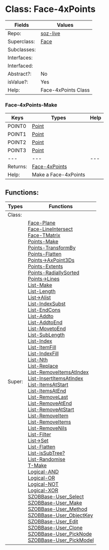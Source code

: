 
# Class:	Face-4xPoints

| Fields | Values |
| --------- | --------- |
| Repo: | [soz-live](/repos/soz-live.html) |
| Superclass: | [Face](Face.html) |
| Subclasses: |  |
| Interfaces: |  |
| Interfaced: |  |
| Abstract?: | No |
| isValue?: | Yes |
| Help: | Face-4xPoints Class |

### Face-4xPoints-Make

| Keys | Types | Help |
| --------- | --------- | --------- |
| POINT0 | [Point](Point.html) |  |
| POINT1 | [Point](Point.html) |  |
| POINT2 | [Point](Point.html) |  |
| POINT3 | [Point](Point.html) |  |
| --- | --- | --- |
| Returns: | [Face-4xPoints](Face-4xPoints.html) |
| Help: | Make a Face-4xPoints |


## Functions:

| Types | Functions |
| --------- | --------- |
| Class: |  |
| Super: | [Face-Plane](Face.html) <br> [Face-LineIntersect](Face.html) <br> [Face-TMatrix](Face.html) <br> [Points-Make](Points.html) <br> [Points-TransformBy](Points.html) <br> [Points-Flatten](Points.html) <br> [Points->AxPoint3Ds](Points.html) <br> [Points-Extents](Points.html) <br> [Points-RadiallySorted](Points.html) <br> [Points->Lines](Points.html) <br> [List-Make](List.html) <br> [List-Length](List.html) <br> [List->Alist](List.html) <br> [List-IndexSubst](List.html) <br> [List-EndCons](List.html) <br> [List-Addto](List.html) <br> [List-AddtoEnd](List.html) <br> [List-MovetoEnd](List.html) <br> [List-SubLength](List.html) <br> [List-Index](List.html) <br> [List-ItemFill](List.html) <br> [List-IndexFill](List.html) <br> [List-Nth](List.html) <br> [List-Replace](List.html) <br> [List-RemoveItemsAtIndex](List.html) <br> [List-InsertItemsAtIndex](List.html) <br> [List-ItemsAtStart](List.html) <br> [List-ItemsAtEnd](List.html) <br> [List-RemoveLast](List.html) <br> [List-RemoveAtEnd](List.html) <br> [List-RemoveAtStart](List.html) <br> [List-RemoveItem](List.html) <br> [List-RemoveItems](List.html) <br> [List-RemoveNils](List.html) <br> [List-Filter](List.html) <br> [List->Set](List.html) <br> [List-Flatten](List.html) <br> [List-isSubTree?](List.html) <br> [List-Randomise](List.html) <br> [T-Make](T.html) <br> [Logical-AND](Logical.html) <br> [Logical-OR](Logical.html) <br> [Logical-NOT](Logical.html) <br> [Logical-XOR](Logical.html) <br> [SZOBBase-User_Select](SZOBBase.html) <br> [SZOBBase-User_Make](SZOBBase.html) <br> [SZOBBase-User_Method](SZOBBase.html) <br> [SZOBBase-User_ObjectKey](SZOBBase.html) <br> [SZOBBase-User_Edit](SZOBBase.html) <br> [SZOBBase-User_Clone](SZOBBase.html) <br> [SZOBBase-User_PickNode](SZOBBase.html) <br> [SZOBBase-User_PickModel](SZOBBase.html) |


